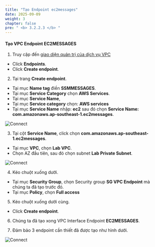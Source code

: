 ```yaml
---
title: "Tạo Endpoint ec2messages"
date: 2025-09-09
weight: 3
chapter: false
pre: " <b> 3.2.2.3 </b> "
---
```


#### Tạo VPC Endpoint EC2MESSAGES

1. Truy cập đến [giao diện quản trị của dịch vụ VPC](https://console.aws.amazon.com/vpc/home)

- Click **Endpoints**.
- Click **Create endpoint**.

2. Tại trang **Create endpoint**.

- Tại mục **Name tag** điền **SSMMESSAGES**.
- Tại mục **Service Category** chọn **AWS Services**.
- Tại mục **Service Name**,
- Tại mục **Service category** chọn: **AWS services**
- Tại mục **Service Name** nhập: **ec2** sau đó chọn **Service Name: com.amazonaws.ap-southeast-1.ec2messages**.

![Connect](/images/3.connect/015-connect.png)

3. Tại cột **Service Name**, click chọn **com.amazonaws.ap-southeast-1.ec2messages**.

- Tại mục **VPC**, chọn **Lab VPC**.
- Chọn AZ đầu tiên, sau đó chọn subnet **Lab Private Subnet**.

![Connect](/images/3.connect/016-connect.png)

4. Kéo chuột xuống dưới.

- Tại mục **Security Group**, chọn Security group **SG VPC Endpoint** mà chúng ta đã tạo trước đó.
- Tại mục **Policy**, chọn **Full access**

5. Kéo chuột xuống dưới cùng.

- Click **Create endpoint**.

6. Chúng ta đã tạo xong VPC Interface Endpoint **EC2MESSAGES**.

7. Đảm bảo 3 endpoint cần thiết đã được tạo như hình dưới.

![Connect](/images/3.connect/018-connect.png)
